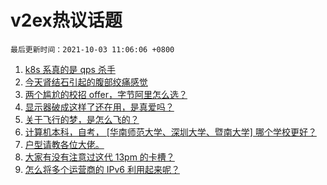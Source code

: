 # v2ex热议话题

`最后更新时间：2021-10-03 11:06:06 +0800`

1. [k8s 系真的是 qps 杀手](https://www.v2ex.com/t/805677)
1. [今天肾结石引起的腹部绞痛感觉](https://www.v2ex.com/t/805678)
1. [两个尴尬的校招 offer，字节阿里怎么选？](https://www.v2ex.com/t/805639)
1. [显示器破成这样了还在用，是真爱吗？](https://www.v2ex.com/t/805653)
1. [关于飞行的梦，是怎么飞的？](https://www.v2ex.com/t/805684)
1. [计算机本科，自考， [华南师范大学、深圳大学、暨南大学] 哪个学校更好？](https://www.v2ex.com/t/805657)
1. [户型请教各位大佬。](https://www.v2ex.com/t/805687)
1. [大家有没有注意过这代 13pm 的卡槽？](https://www.v2ex.com/t/805664)
1. [怎么将多个运营商的 IPv6 利用起来呢？](https://www.v2ex.com/t/805673)

